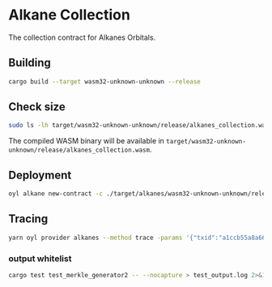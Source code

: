 # Alkane Collection

The collection contract for Alkanes Orbitals.

## Building

```bash
cargo build --target wasm32-unknown-unknown --release
```

## Check size

```bash
sudo ls -lh target/wasm32-unknown-unknown/release/alkanes_collection.wasm
```

The compiled WASM binary will be available in `target/wasm32-unknown-unknown/release/alkanes_collection.wasm`.

## Deployment

```bash
oyl alkane new-contract -c ./target/alkanes/wasm32-unknown-unknown/release/alkanes_collection.wasm -data 1,0 -p oylnet
```

## Tracing

```bash
yarn oyl provider alkanes --method trace -params '{"txid":"a1ccb55a8a66b9ddcd4340c6f03bd25c44159a7fe59e663e123c35f2028f7ecc", "vout":3}' -p signet
```

### output whitelist

```bash
cargo test test_merkle_generator2 -- --nocapture > test_output.log 2>&1
```

